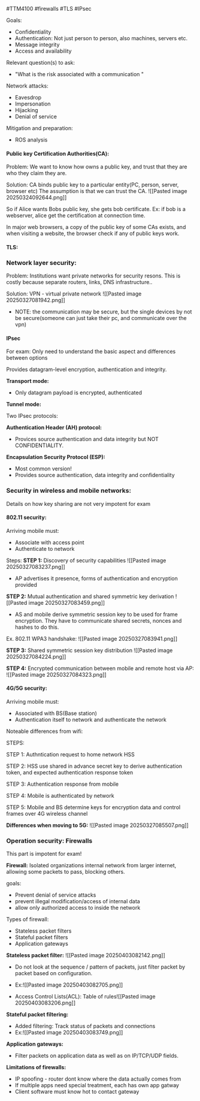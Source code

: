 #TTM4100 #firewalls #TLS #IPsec


Goals:
- Confidentiality
- Authentication: Not just person to person, also machines, servers etc. 
- Message integrity
- Access and availability 

Relevant question(s) to ask:
- "What is the risk associated with a communication "

Network attacks:
- Eavesdrop
- Impersonation
- Hijacking
- Denial of service

Mitigation and preparation: 
- ROS analysis 


#### Public key Certification Authorities(CA):
Problem: We want to know how owns a public key, and trust that they are who they claim they are. 

Solution: CA binds public key to a particular entity(PC, person, server, browser etc)
The assumption is that we can trust the CA.
![[Pasted image 20250324092644.png]]

So if Alice wants Bobs public key, she gets bob certificate. Ex: if bob is a webserver, alice get the certification at connection time. 

In major web browsers, a copy of the public key of some CAs exists, and when visiting a website, the browser check if any of public keys work. 


#### TLS: 


### Network layer security:

Problem: Institutions want private networks for security resons. This is costly because separate routers, links, DNS infrastructure..

Solution: VPN - virtual private network 
![[Pasted image 20250327081942.png]]

- NOTE: the communication may be secure, but the single devices by not be secure(someone can just take their pc, and communicate over the vpn)


#### IPsec
For exam: Only need to understand the basic aspect and differences between options 

Provides datagram-level encryption, authentication and integrity.

**Transport mode:**
- Only datagram payload is encrypted, authenticated 

**Tunnel mode:**


Two IPsec protocols:

**Authentication Header (AH) protocol:**
- Provices source authentication and data integrity but NOT CONFIDENTIALITY. 

**Encapsulation Security Protocol (ESP):**
- Most common version! 
- Provides source authentication, data integrity and confidentiality 


### Security in wireless and mobile networks:
Details on how key sharing are not very impotent for exam 

#### 802.11 security:
Arriving mobile must:
- Associate with access point 
- Authenticate to network 

Steps:
**STEP 1:** Discovery of security capabilities 
![[Pasted image 20250327083237.png]]
- AP advertises it presence, forms of authentication and encryption provided 

**STEP 2:** Mutual authentication and shared symmetric key derivation 
![[Pasted image 20250327083459.png]]
- AS and mobile derive symmetric session key to be used for frame encryption. They have to communicate shared secrets, nonces and hashes to do this. 

Ex. 802.11 WPA3 handshake:
![[Pasted image 20250327083941.png]]

**STEP 3:** Shared symmetric session key distribution 
![[Pasted image 20250327084224.png]]


**STEP 4:** Encrypted communication between mobile and remote host via AP:
![[Pasted image 20250327084323.png]]


#### 4G/5G security:

Arriving mobile must:
- Associated with BS(Base station)
- Authentication itself to network and authenticate the network 

Noteable differences from wifi:


STEPS:

STEP 1: Authntication request to home network HSS


STEP 2: HSS use shared in advance secret key to derive authentication token, and expected authentication response token

STEP 3: Authentication response from mobile 

STEP 4: Mobile is authenticated by network 

STEP 5: Mobile and BS determine keys for encryption data and control frames over 4G wireless channel 


**Differences when moving to 5G:**
![[Pasted image 20250327085507.png]]


### Operation security: Firewalls 
This part is impotent for exam! 

**Firewall:** Isolated organizations internal network from larger internet, allowing some packets to pass, blocking others.

goals:
- Prevent denial of service attacks
- prevent illegal modification/access of internal data 
- allow only authorized access to inside the network 

Types of firewall:
- Stateless packet filters 
- Stateful packet filters 
- Application gateways 

**Stateless packet filter:**
![[Pasted image 20250403082142.png]]

- Do not look at the sequence / pattern of packets, just filter packet by packet based on configuration. 
- Ex:![[Pasted image 20250403082705.png]]

- Access Control Lists(ACL): Table of rules![[Pasted image 20250403083206.png]]


**Stateful packet filtering:**
- Added filtering: Track status of packets and connections 
- Ex:![[Pasted image 20250403083749.png]]

**Application gateways:**
- Filter packets on application data as well as on IP/TCP/UDP fields.

**Limitations of firewalls:**
- IP spoofing - router dont know where the data actually comes from 
- If multiple apps need special treatment, each has own app gatway 
- Client software must know hot to contact gateway 